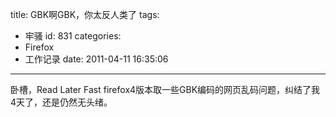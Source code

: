 title: GBK啊GBK，你太反人类了
tags:
  - 牢骚
id: 831
categories:
  - Firefox
  - 工作记录
date: 2011-04-11 16:35:06
---

卧槽，Read Later Fast   firefox4版本取一些GBK编码的网页乱码问题，纠结了我4天了，还是仍然无头绪。